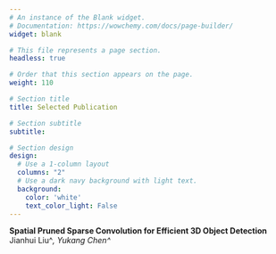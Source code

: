 ```yaml
---
# An instance of the Blank widget.
# Documentation: https://wowchemy.com/docs/page-builder/
widget: blank

# This file represents a page section.
headless: true

# Order that this section appears on the page.
weight: 110

# Section title
title: Selected Publication

# Section subtitle
subtitle:

# Section design
design:
  # Use a 1-column layout
  columns: "2"
  # Use a dark navy background with light text.
  background:
    color: 'white'
    text_color_light: False
---
```



**Spatial Pruned Sparse Convolution for Efficient 3D Object Detection**
   Jianhui Liu^*, Yukang Chen^*

